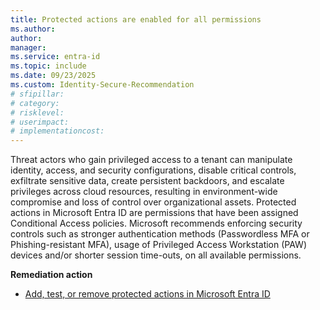 ```yaml
---
title: Protected actions are enabled for all permissions
ms.author: 
author: 
manager: 
ms.service: entra-id
ms.topic: include
ms.date: 09/23/2025
ms.custom: Identity-Secure-Recommendation
# sfipillar: 
# category: 
# risklevel: 
# userimpact: 
# implementationcost: 
---
```

Threat actors who gain privileged access to a tenant can manipulate identity, access, and security configurations, disable critical controls, exfiltrate sensitive data, create persistent backdoors, and escalate privileges across cloud resources, resulting in environment-wide compromise and loss of control over organizational assets. Protected actions in Microsoft Entra ID are permissions that have been assigned Conditional Access policies. Microsoft recommends enforcing security controls such as stronger authentication methods (Passwordless MFA or Phishing-resistant MFA), usage of Privileged Access Workstation (PAW) devices and/or shorter session time-outs, on all available permissions. 

**Remediation action**

- [Add, test, or remove protected actions in Microsoft Entra ID](/entra/identity/role-based-access-control/protected-actions-add)
